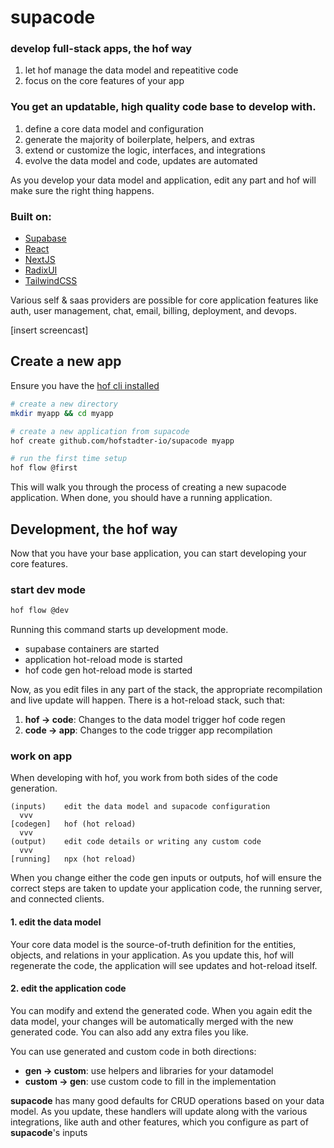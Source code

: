 # supacode

### develop full-stack apps, the hof way

1. let hof manage the data model and repeatitive code
2. focus on the core features of your app

### You get an updatable, high quality code base to develop with.

1. define a core data model and configuration
2. generate the majority of boilerplate, helpers, and extras
3. extend or customize the logic, interfaces, and integrations
4. evolve the data model and code, updates are automated

As you develop your data model and application,
edit any part and hof will make sure the right thing happens.

### Built on:

- [Supabase](https://supabase.com)
- [React](https://react.dev/)
- [NextJS](https://nextjs.org/docs)
- [RadixUI](https://www.radix-ui.com/)
- [TailwindCSS](https://tailwindcss.com/docs/utility-first)

Various self & saas providers are possible for core application features
like auth, user management, chat, email, billing, deployment, and devops.

[insert screencast]


## Create a new app

Ensure you have the [hof cli installed](https://docs.hofstadter.io/getting-started/install/)

```sh
# create a new directory
mkdir myapp && cd myapp

# create a new application from supacode
hof create github.com/hofstadter-io/supacode myapp

# run the first time setup
hof flow @first
```

This will walk you through the process of creating a new supacode application.
When done, you should have a running application.

## Development, the hof way

Now that you have your base application, you can
start developing your core features.

### start dev mode

```sh
hof flow @dev
```

Running this command starts up development mode.

- supabase containers are started
- application hot-reload mode is started
- hof code gen hot-reload mode is started

Now, as you edit files in any part of the stack,
the appropriate recompilation and live update will happen.
There is a hot-reload stack, such that:

1. __hof -> code__: Changes to the data model trigger hof code regen
2. __code -> app__: Changes to the code trigger app recompilation


### work on app

When developing with hof,
you work from both sides of the code generation.

```
(inputs)    edit the data model and supacode configuration
  vvv
[codegen]   hof (hot reload)
  vvv
(output)    edit code details or writing any custom code
  vvv
[running]   npx (hot reload)
```

When you change either the code gen inputs or outputs,
hof will ensure the correct steps are taken to
update your application code, the running server, and connected clients.

#### 1. edit the data model

Your core data model is the source-of-truth
definition for the entities, objects, and relations
in your application.
As you update this, hof will regenerate the code,
the application will see updates and hot-reload itself.


#### 2. edit the application code

You can modify and extend the generated code.
When you again edit the data model, your changes will be automatically
merged with the new generated code.
You can also add any extra files you like.

You can use generated and custom code in both directions:

- __gen -> custom__: use helpers and libraries for your datamodel
- __custom -> gen__: use custom code to fill in the implementation

__supacode__ has many good defaults for CRUD operations based on your data model.
As you update, these handlers will update along with the various integrations,
like auth and other features, which you configure as part of __supacode__'s inputs


